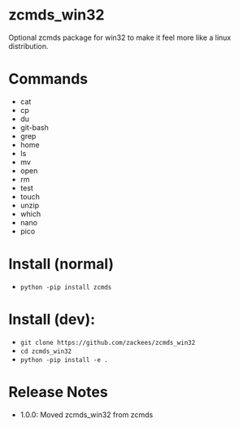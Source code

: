 # zcmds_win32

Optional zcmds package for win32 to make it feel more like a linux distribution.

# Commands

  * cat
  * cp
  * du
  * git-bash
  * grep
  * home
  * ls
  * mv
  * open
  * rm
  * test
  * touch
  * unzip
  * which
  * nano
  * pico


# Install (normal)
  * `python -pip install zcmds`


# Install (dev):

  * `git clone https://github.com/zackees/zcmds_win32`
  * `cd zcmds_win32`
  * `python -pip install -e .`


# Release Notes
  * 1.0.0: Moved zcmds_win32 from zcmds
